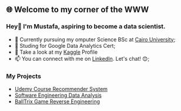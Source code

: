 ## 🌐 Welcome to my corner of the WWW
### Hey👋 I'm Mustafa, aspiring to become a data scientist. 

<!-- Here are some ideas to get you started: -->

- 🔭 Currently pursuing my omputer Science BSc at [Cairo University](https://fcai.cu.edu.eg/);
- 🌱 Studing for Google Data Analytics Cert;
- 🤖 Take a look at my [Kaggle](https://kaggle.com/mu6tf2/) Profile
- 📫 You can connect with me on [LinkedIn](https://www.linkedin.com/in/mu57f4/). Let's chat! 😊;
### My Projects
<!-- BLOG-POST-LIST:START -->
- [Udemy Course Recommender System](https://certifriedit.com/what-is-infrastructure-as-code-iac/)
- [Software Engineering Data Analysis](https://certifriedit.com/ctf-collection-vol-1-tryhackme-writeup/)
- [BallTrix Game Reverse Engineering](https://certifriedit.com/picoctf-walkthrough-1-16/)
<!-- BLOG-POST-LIST:END -->
